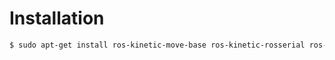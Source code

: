 # Installation
```bash
$ sudo apt-get install ros-kinetic-move-base ros-kinetic-rosserial ros-kinetic-rosserial-arduino
```
